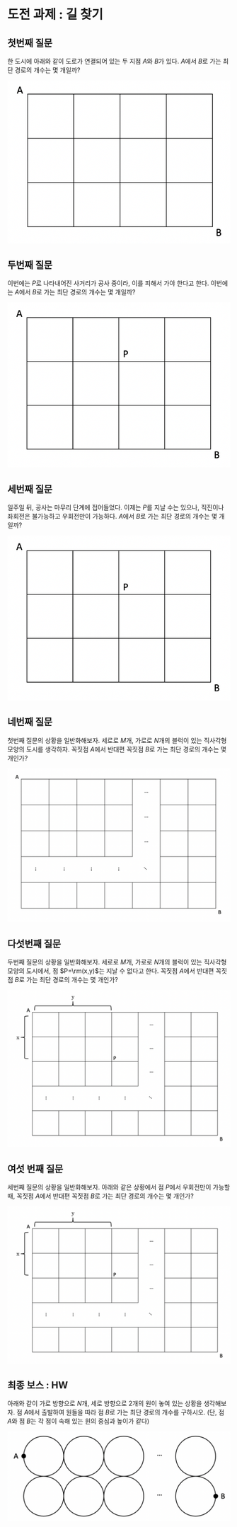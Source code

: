 # 도전 과제 : 길 찾기

## 첫번째 질문

한 도시에 아래와 같이 도로가 연결되어 있는 두 지점 $A$와 $B$가 있다. 
$A$에서 $B$로 가는 최단 경로의 개수는 몇 개일까?

![Untitled](%EB%8F%84%EC%A0%84%20%EA%B3%BC%EC%A0%9C%20%EA%B8%B8%20%EC%B0%BE%EA%B8%B0%20161f0f24f93180d49552e6002b713243/Untitled.png)

## 두번째 질문

이번에는 $P$로 나타내어진 사거리가 공사 중이라, 이를 피해서 가야 한다고 한다.
이번에는 $A$에서 $B$로 가는 최단 경로의 개수는 몇 개일까?

![Untitled](%EB%8F%84%EC%A0%84%20%EA%B3%BC%EC%A0%9C%20%EA%B8%B8%20%EC%B0%BE%EA%B8%B0%20161f0f24f93180d49552e6002b713243/Untitled%201.png)

## 세번째 질문

일주일 뒤, 공사는 마무리 단계에 접어들었다.
이제는 $P$를 지날 수는 있으나, 직진이나 좌회전은 불가능하고 우회전만이 가능하다.
$A$에서 $B$로 가는 최단 경로의 개수는 몇 개일까?

![Untitled](%EB%8F%84%EC%A0%84%20%EA%B3%BC%EC%A0%9C%20%EA%B8%B8%20%EC%B0%BE%EA%B8%B0%20161f0f24f93180d49552e6002b713243/Untitled%201.png)

## 네번째 질문

첫번째 질문의 상황을 일반화해보자.
세로로 $M$개, 가로로 $N$개의 블럭이 있는 직사각형 모양의 도시를 생각하자.
꼭짓점 $A$에서 반대편 꼭짓점 $B$로 가는 최단 경로의 개수는 몇 개인가?

![Untitled](%EB%8F%84%EC%A0%84%20%EA%B3%BC%EC%A0%9C%20%EA%B8%B8%20%EC%B0%BE%EA%B8%B0%20161f0f24f93180d49552e6002b713243/Untitled%202.png)

## 다섯번째 질문

두번째 질문의 상황을 일반화해보자.
세로로 $M$개, 가로로 $N$개의 블럭이 있는 직사각형 모양의 도시에서, 점 $P=\rm(x,y)$는 지날 수 없다고 한다.
꼭짓점 $A$에서 반대편 꼭짓점 $B$로 가는 최단 경로의 개수는 몇 개인가?

![Untitled](%EB%8F%84%EC%A0%84%20%EA%B3%BC%EC%A0%9C%20%EA%B8%B8%20%EC%B0%BE%EA%B8%B0%20161f0f24f93180d49552e6002b713243/Untitled%203.png)

## 여섯 번째 질문

세번째 질문의 상황을 일반화해보자.
아래와 같은 상황에서 점 $P$에서 우회전만이 가능할 때,
꼭짓점 $A$에서 반대편 꼭짓점 $B$로 가는 최단 경로의 개수는 몇 개인가?

![Untitled](%EB%8F%84%EC%A0%84%20%EA%B3%BC%EC%A0%9C%20%EA%B8%B8%20%EC%B0%BE%EA%B8%B0%20161f0f24f93180d49552e6002b713243/Untitled%203.png)

## 최종 보스 : HW

아래와 같이 가로 방향으로 $N$개, 세로 방향으로 $2$개의 원이 놓여 있는 상황을 생각해보자.
점 $A$에서 출발하여 원들을 따라 점 $B$로 가는 최단 경로의 개수를 구하시오.
(단, 점 $A$와 점 $B$는 각 점이 속해 있는 원의 중심과 높이가 같다)

![Untitled](%EB%8F%84%EC%A0%84%20%EA%B3%BC%EC%A0%9C%20%EA%B8%B8%20%EC%B0%BE%EA%B8%B0%20161f0f24f93180d49552e6002b713243/Untitled%204.png)